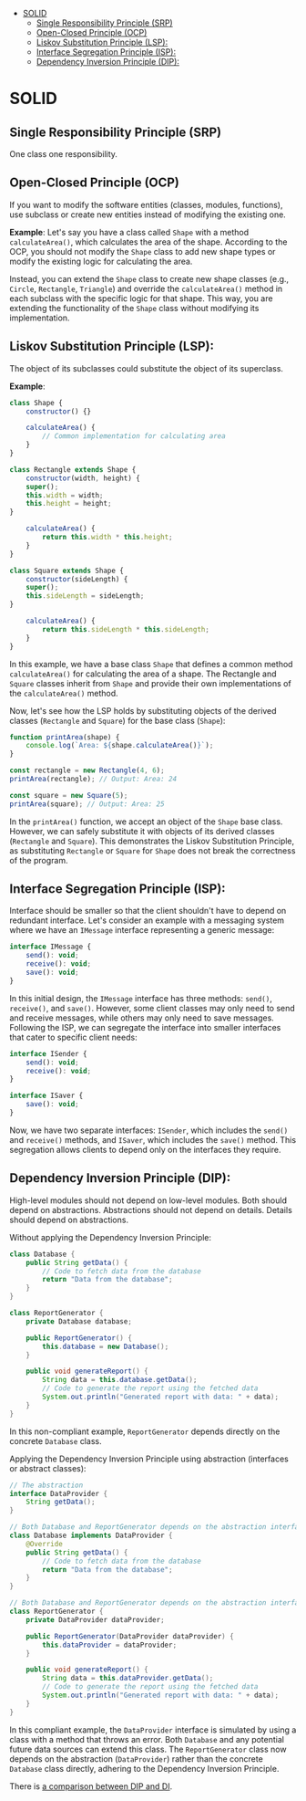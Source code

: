 - [SOLID](#solid)
  - [Single Responsibility Principle (SRP)](#single-responsibility-principle-srp)
  - [Open-Closed Principle (OCP)](#open-closed-principle-ocp)
  - [Liskov Substitution Principle (LSP):](#liskov-substitution-principle-lsp)
  - [Interface Segregation Principle (ISP):](#interface-segregation-principle-isp)
  - [Dependency Inversion Principle (DIP):](#dependency-inversion-principle-dip)


# SOLID
## Single Responsibility Principle (SRP)
One class one responsibility.

## Open-Closed Principle (OCP)
If you want to modify the software entities (classes, modules, functions), use subclass or create new entities instead of modifying the existing one.

**Example**: Let's say you have a class called `Shape` with a method `calculateArea()`, which calculates the area of the shape. According to the OCP, you should not modify the `Shape` class to add new shape types or modify the existing logic for calculating the area.

Instead, you can extend the `Shape` class to create new shape classes (e.g., `Circle`, `Rectangle`, `Triangle`) and override the `calculateArea()` method in each subclass with the specific logic for that shape. This way, you are extending the functionality of the `Shape` class without modifying its implementation.

## Liskov Substitution Principle (LSP):
The object of its subclasses could substitute the object of its superclass.

**Example**:
```javascript
class Shape {
    constructor() {}

    calculateArea() {
        // Common implementation for calculating area
    }
}

class Rectangle extends Shape {
    constructor(width, height) {
    super();
    this.width = width;
    this.height = height;
}

    calculateArea() {
        return this.width * this.height;
    }
}

class Square extends Shape {
    constructor(sideLength) {
    super();
    this.sideLength = sideLength;
}

    calculateArea() {
        return this.sideLength * this.sideLength;
    }
}
```

In this example, we have a base class `Shape` that defines a common method `calculateArea()` for calculating the area of a shape. The Rectangle and `Square` classes inherit from `Shape` and provide their own implementations of the `calculateArea()` method.

Now, let's see how the LSP holds by substituting objects of the derived classes (`Rectangle` and `Square`) for the base class (`Shape`):

```javascript
function printArea(shape) {
    console.log(`Area: ${shape.calculateArea()}`);
}

const rectangle = new Rectangle(4, 6);
printArea(rectangle); // Output: Area: 24

const square = new Square(5);
printArea(square); // Output: Area: 25
```

In the `printArea()` function, we accept an object of the `Shape` base class. However, we can safely substitute it with objects of its derived classes (`Rectangle` and `Square`). This demonstrates the Liskov Substitution Principle, as substituting `Rectangle` or `Square` for `Shape` does not break the correctness of the program.

## Interface Segregation Principle (ISP):

Interface should be smaller so that the client shouldn't have to depend on redundant interface. Let's consider an example with a messaging system where we have an `IMessage` interface representing a generic message:

```javascript
interface IMessage {
    send(): void;
    receive(): void;
    save(): void;
}
```

In this initial design, the `IMessage` interface has three methods: `send()`, `receive()`, and `save()`. However, some client classes may only need to send and receive messages, while others may only need to save messages. Following the ISP, we can segregate the interface into smaller interfaces that cater to specific client needs:

```javascript
interface ISender {
    send(): void;
    receive(): void;
}

interface ISaver {
    save(): void;
}
```

Now, we have two separate interfaces: `ISender`, which includes the `send()` and `receive()` methods, and `ISaver`, which includes the `save()` method. This segregation allows clients to depend only on the interfaces they require.

## Dependency Inversion Principle (DIP):

High-level modules should not depend on low-level modules. Both should depend on abstractions. Abstractions should not depend on details. Details should depend on abstractions.

Without applying the Dependency Inversion Principle:

```java
class Database {
    public String getData() {
        // Code to fetch data from the database
        return "Data from the database";
    }
}

class ReportGenerator {
    private Database database;

    public ReportGenerator() {
        this.database = new Database();
    }

    public void generateReport() {
        String data = this.database.getData();
        // Code to generate the report using the fetched data
        System.out.println("Generated report with data: " + data);
    }
}
```

In this non-compliant example, `ReportGenerator` depends directly on the concrete `Database` class.

Applying the Dependency Inversion Principle using abstraction (interfaces or abstract classes):

```java
// The abstraction
interface DataProvider {
    String getData();
}

// Both Database and ReportGenerator depends on the abstraction interface DataProvider
class Database implements DataProvider {
    @Override
    public String getData() {
        // Code to fetch data from the database
        return "Data from the database";
    }
}

// Both Database and ReportGenerator depends on the abstraction interface DataProvider
class ReportGenerator {
    private DataProvider dataProvider;

    public ReportGenerator(DataProvider dataProvider) {
        this.dataProvider = dataProvider;
    }

    public void generateReport() {
        String data = this.dataProvider.getData();
        // Code to generate the report using the fetched data
        System.out.println("Generated report with data: " + data);
    }
}

```

In this compliant example, the `DataProvider` interface is simulated by using a class with a method that throws an error. Both `Database` and any potential future data sources can extend this class. The `ReportGenerator` class now depends on the abstraction (`DataProvider`) rather than the concrete `Database` class directly, adhering to the Dependency Inversion Principle.


There is [a comparison between DIP and DI](../Design_Pattern/readme.md#dependency-injection-di-vs-dependency-inversion-principle-dip).